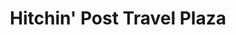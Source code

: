 ---
title: "Hitchin' Post Travel Plaza"
url: /gainesville/hitchin-post-travel-plaza/
shop: Lebensmittel
---